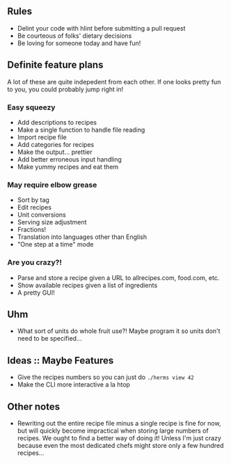 ## Rules
 - Delint your code with hlint before submitting a pull request
 - Be courteous of folks' dietary decisions
 - Be loving for someone today and have fun!

## Definite feature plans

A lot of these are quite indepedent from each other. If one looks pretty fun to you, you could probably jump right in!

### Easy squeezy
- Add descriptions to recipes
- Make a single function to handle file reading
- Import recipe file
- Add categories for recipes
- Make the output... prettier
- Add better erroneous input handling
- Make yummy recipes and eat them

### May require elbow grease
- Sort by tag
- Edit recipes
- Unit conversions
- Serving size adjustment
- Fractions!
- Translation into languages other than English
- "One step at a time" mode

### Are you crazy?!
- Parse and store a recipe given a URL to allrecipes.com, food.com, etc.
- Show available recipes given a list of ingredients
- A pretty GUI!

## Uhm
- What sort of units do whole fruit use?! Maybe program it so units don't need to be specified...

## Ideas :: Maybe Features
- Give the recipes numbers so you can just do `./herms view 42`
- Make the CLI more interactive a la htop

## Other notes
- Rewriting out the entire recipe file minus a single recipe is fine for now, but will quickly become impractical when storing large numbers of recipes. We ought to find a better way of doing it! Unless I'm just crazy because even the most dedicated chefs might store only a few hundred recipes...
